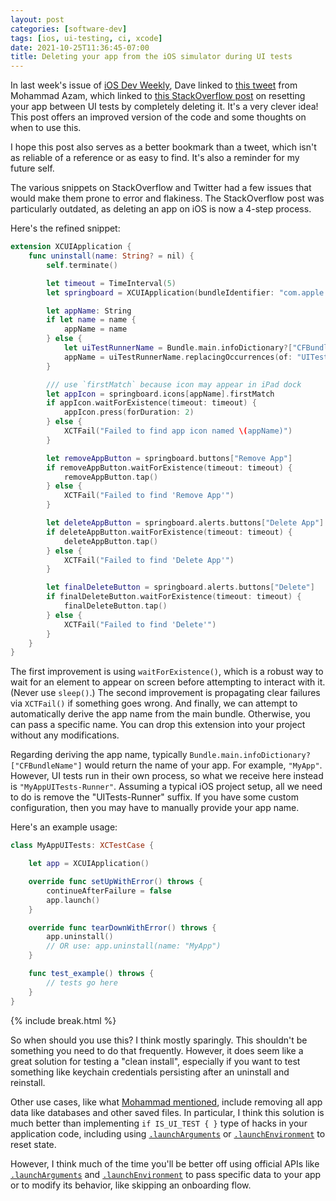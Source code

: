 ```yaml
---
layout: post
categories: [software-dev]
tags: [ios, ui-testing, ci, xcode]
date: 2021-10-25T11:36:45-07:00
title: Deleting your app from the iOS simulator during UI tests
---
```


In last week's issue of [iOS Dev Weekly](https://iosdevweekly.com/issues/530#code), Dave linked to [this tweet](https://twitter.com/azamsharp/status/1449467728796999687) from Mohammad Azam, which linked to [this StackOverflow post](https://stackoverflow.com/questions/33107731/is-there-a-way-to-reset-the-app-between-tests-in-swift-xctest-ui) on resetting your app between UI tests by completely deleting it. It's a very clever idea! This post offers an improved version of the code and some thoughts on when to use this.

<!--excerpt-->

I hope this post also serves as a better bookmark than a tweet, which isn't as reliable of a reference or as easy to find. It's also a reminder for my future self.

The various snippets on StackOverflow and Twitter had a few issues that would make them prone to error and flakiness. The StackOverflow post was particularly outdated, as deleting an app on iOS is now a 4-step process.

Here's the refined snippet:

```swift
extension XCUIApplication {
    func uninstall(name: String? = nil) {
        self.terminate()

        let timeout = TimeInterval(5)
        let springboard = XCUIApplication(bundleIdentifier: "com.apple.springboard")

        let appName: String
        if let name = name {
            appName = name
        } else {
            let uiTestRunnerName = Bundle.main.infoDictionary?["CFBundleName"] as! String
            appName = uiTestRunnerName.replacingOccurrences(of: "UITests-Runner", with: "")
        }

        /// use `firstMatch` because icon may appear in iPad dock
        let appIcon = springboard.icons[appName].firstMatch
        if appIcon.waitForExistence(timeout: timeout) {
            appIcon.press(forDuration: 2)
        } else {
            XCTFail("Failed to find app icon named \(appName)")
        }

        let removeAppButton = springboard.buttons["Remove App"]
        if removeAppButton.waitForExistence(timeout: timeout) {
            removeAppButton.tap()
        } else {
            XCTFail("Failed to find 'Remove App'")
        }

        let deleteAppButton = springboard.alerts.buttons["Delete App"]
        if deleteAppButton.waitForExistence(timeout: timeout) {
            deleteAppButton.tap()
        } else {
            XCTFail("Failed to find 'Delete App'")
        }

        let finalDeleteButton = springboard.alerts.buttons["Delete"]
        if finalDeleteButton.waitForExistence(timeout: timeout) {
            finalDeleteButton.tap()
        } else {
            XCTFail("Failed to find 'Delete'")
        }
    }
}
```

The first improvement is using `waitForExistence()`, which is a robust way to wait for an element to appear on screen before attempting to interact with it. (Never use `sleep()`.) The second improvement is propagating clear failures via `XCTFail()` if something goes wrong. And finally, we can attempt to automatically derive the app name from the main bundle. Otherwise, you can pass a specific name. You can drop this extension into your project without any modifications.

Regarding deriving the app name, typically `Bundle.main.infoDictionary?["CFBundleName"]` would return the name of your app. For example, `"MyApp"`. However, UI tests run in their own process, so what we receive here instead is `"MyAppUITests-Runner"`. Assuming a typical iOS project setup, all we need to do is remove the "UITests-Runner" suffix. If you have some custom configuration, then you may have to manually provide your app name.

Here's an example usage:

```swift
class MyAppUITests: XCTestCase {

    let app = XCUIApplication()

    override func setUpWithError() throws {
        continueAfterFailure = false
        app.launch()
    }

    override func tearDownWithError() throws {
        app.uninstall()
        // OR use: app.uninstall(name: "MyApp")
    }

    func test_example() throws {
        // tests go here
    }
}
```

{% include break.html %}

So when should you use this? I think mostly sparingly. This shouldn't be something you need to do that frequently. However, it does seem like a great solution for testing a "clean install", especially if you want to test something like keychain credentials persisting after an uninstall and reinstall.

Other use cases, like what [Mohammad mentioned](https://twitter.com/azamsharp/status/1449467728796999687), include removing all app data like databases and other saved files. In particular, I think this solution is much better than implementing `if IS_UI_TEST { }` type of hacks in your application code, including using [`.launchArguments`](https://developer.apple.com/documentation/xctest/xcuiapplication/1500477-launcharguments) or [`.launchEnvironment`](https://developer.apple.com/documentation/xctest/xcuiapplication/1500427-launchenvironment) to reset state.

However, I think much of the time you'll be better off using official APIs like [`.launchArguments`](https://developer.apple.com/documentation/xctest/xcuiapplication/1500477-launcharguments) and [`.launchEnvironment`](https://developer.apple.com/documentation/xctest/xcuiapplication/1500427-launchenvironment) to pass specific data to your app or to modify its behavior, like skipping an onboarding flow.
